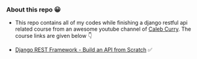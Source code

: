 ### About this repo 😀

- This repo contains all of my codes while finishing a django restful api related course from an awesome youtube channel of [Caleb Curry](https://www.youtube.com/@codebreakthrough). The course links are given below 👇

- [Django REST Framework - Build an API from Scratch](https://www.youtube.com/watch?v=i5JykvxUk_A) ✅
